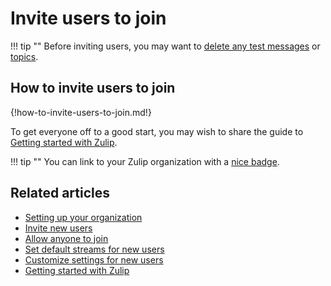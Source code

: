 # Invite users to join

!!! tip ""
     Before inviting users, you may want to [delete any test messages][delete-message]
     or [topics](/help/delete-a-topic).

[delete-message]: /help/edit-or-delete-a-message#delete-a-message-completely

## How to invite users to join

{!how-to-invite-users-to-join.md!}

To get everyone off to a good start, you may wish to share the guide
to [Getting started with Zulip](/help/getting-started-with-zulip).

!!! tip ""
    You can link to your Zulip organization with a [nice badge](/help/linking-to-zulip).

## Related articles

* [Setting up your organization](/help/getting-your-organization-started-with-zulip)
* [Invite new users](/help/invite-new-users)
* [Allow anyone to join](/help/allow-anyone-to-join-without-an-invitation)
* [Set default streams for new users](/help/set-default-streams-for-new-users)
* [Customize settings for new users](/help/customize-settings-for-new-users)
* [Getting started with Zulip](/help/getting-started-with-zulip)
